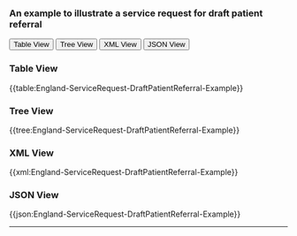 ### An example to illustrate a service request for draft patient referral

<div class="tab">
 <button class="tablinks active" onclick="openTab(event, 'Table View')">Table View</button>
 <button class="tablinks" onclick="openTab(event, 'Tree View')">Tree View</button>
  <button class="tablinks" onclick="openTab(event, 'XML View')">XML View</button>
  <button class="tablinks" onclick="openTab(event, 'JSON View')">JSON View</button>
</div>
    

    
<div id="Table View" class="tabcontent" style="display:block">
  <h3>Table View</h3>
{{table:England-ServiceRequest-DraftPatientReferral-Example}}
</div>
<div id="Tree View" class="tabcontent">
  <h3>Tree View</h3>
{{tree:England-ServiceRequest-DraftPatientReferral-Example}}
</div>
<div id="XML View" class="tabcontent">
  <h3>XML View</h3>
{{xml:England-ServiceRequest-DraftPatientReferral-Example}}
</div>
<div id="JSON View" class="tabcontent">
  <h3>JSON View</h3>
{{json:England-ServiceRequest-DraftPatientReferral-Example}}
</div>

---
